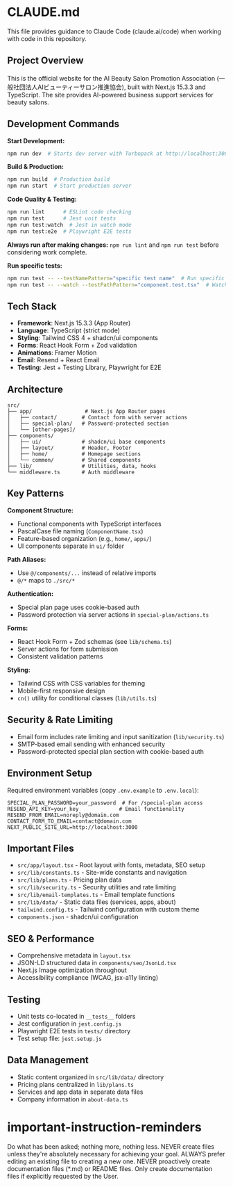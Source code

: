 # CLAUDE.md

This file provides guidance to Claude Code (claude.ai/code) when working with code in this repository.

## Project Overview

This is the official website for the AI Beauty Salon Promotion Association (一般社団法人AIビューティーサロン推進協会), built with Next.js 15.3.3 and TypeScript. The site provides AI-powered business support services for beauty salons.

## Development Commands

**Start Development:**
```bash
npm run dev  # Starts dev server with Turbopack at http://localhost:3000
```

**Build & Production:**
```bash
npm run build  # Production build
npm run start  # Start production server
```

**Code Quality & Testing:**
```bash
npm run lint      # ESLint code checking
npm run test      # Jest unit tests
npm run test:watch  # Jest in watch mode
npm run test:e2e  # Playwright E2E tests
```

**Always run after making changes:** `npm run lint` and `npm run test` before considering work complete.

**Run specific tests:**
```bash
npm run test -- --testNamePattern="specific test name"  # Run specific test
npm run test -- --watch --testPathPattern="component.test.tsx"  # Watch specific file
```

## Tech Stack

- **Framework**: Next.js 15.3.3 (App Router)
- **Language**: TypeScript (strict mode)
- **Styling**: Tailwind CSS 4 + shadcn/ui components
- **Forms**: React Hook Form + Zod validation
- **Animations**: Framer Motion
- **Email**: Resend + React Email
- **Testing**: Jest + Testing Library, Playwright for E2E

## Architecture

```
src/
├── app/                 # Next.js App Router pages
│   ├── contact/        # Contact form with server actions
│   ├── special-plan/   # Password-protected section
│   └── [other-pages]/
├── components/
│   ├── ui/             # shadcn/ui base components  
│   ├── layout/         # Header, Footer
│   ├── home/           # Homepage sections
│   └── common/         # Shared components
├── lib/                # Utilities, data, hooks
└── middleware.ts       # Auth middleware
```

## Key Patterns

**Component Structure:**
- Functional components with TypeScript interfaces
- PascalCase file naming (`ComponentName.tsx`)
- Feature-based organization (e.g., `home/`, `apps/`)
- UI components separate in `ui/` folder

**Path Aliases:**
- Use `@/components/...` instead of relative imports
- `@/*` maps to `./src/*`

**Authentication:**
- Special plan page uses cookie-based auth
- Password protection via server actions in `special-plan/actions.ts`

**Forms:**
- React Hook Form + Zod schemas (see `lib/schema.ts`)
- Server actions for form submission
- Consistent validation patterns

**Styling:**
- Tailwind CSS with CSS variables for theming
- Mobile-first responsive design
- `cn()` utility for conditional classes (`lib/utils.ts`)

## Security & Rate Limiting

- Email form includes rate limiting and input sanitization (`lib/security.ts`)
- SMTP-based email sending with enhanced security
- Password-protected special plan section with cookie-based auth

## Environment Setup

Required environment variables (copy `.env.example` to `.env.local`):
```env
SPECIAL_PLAN_PASSWORD=your_password  # For /special-plan access
RESEND_API_KEY=your_key             # Email functionality
RESEND_FROM_EMAIL=noreply@domain.com
CONTACT_FORM_TO_EMAIL=contact@domain.com
NEXT_PUBLIC_SITE_URL=http://localhost:3000
```

## Important Files

- `src/app/layout.tsx` - Root layout with fonts, metadata, SEO setup
- `src/lib/constants.ts` - Site-wide constants and navigation
- `src/lib/plans.ts` - Pricing plan data
- `src/lib/security.ts` - Security utilities and rate limiting
- `src/lib/email-templates.ts` - Email template functions
- `src/lib/data/` - Static data files (services, apps, about)
- `tailwind.config.ts` - Tailwind configuration with custom theme
- `components.json` - shadcn/ui configuration

## SEO & Performance

- Comprehensive metadata in `layout.tsx`
- JSON-LD structured data in `components/seo/JsonLd.tsx`
- Next.js Image optimization throughout
- Accessibility compliance (WCAG, jsx-a11y linting)

## Testing

- Unit tests co-located in `__tests__` folders
- Jest configuration in `jest.config.js`
- Playwright E2E tests in `tests/` directory  
- Test setup file: `jest.setup.js`

## Data Management

- Static content organized in `src/lib/data/` directory
- Pricing plans centralized in `lib/plans.ts`
- Services and app data in separate data files
- Company information in `about-data.ts`

# important-instruction-reminders
Do what has been asked; nothing more, nothing less.
NEVER create files unless they're absolutely necessary for achieving your goal.
ALWAYS prefer editing an existing file to creating a new one.
NEVER proactively create documentation files (*.md) or README files. Only create documentation files if explicitly requested by the User.